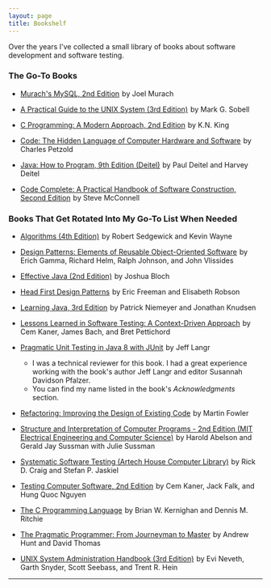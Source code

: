 ```yaml
---
layout: page
title: Bookshelf
---
```


Over the years I've collected a small library of books about software development and software testing.

### The Go-To Books

* <a rel="nofollow" href="http://www.amazon.com/gp/product/1890774820/ref=as_li_tl?ie=UTF8&camp=1789&creative=9325&creativeASIN=1890774820&linkCode=as2&tag=6767151-20&linkId=XWOFH3DSZN5GI7LX">Murach's MySQL, 2nd Edition</a><img src="http://ir-na.amazon-adsystem.com/e/ir?t=6767151-20&l=as2&o=1&a=1890774820" width="1" height="1" border="0" alt="" style="border:none !important; margin:0px !important;" /> by Joel Murach

* <a rel="nofollow" href="http://www.amazon.com/gp/product/0805375651/ref=as_li_tl?ie=UTF8&camp=1789&creative=9325&creativeASIN=0805375651&linkCode=as2&tag=6767151-20&linkId=WHP5I2776VCLGKXF">A Practical Guide to the UNIX System (3rd Edition)</a><img src="http://ir-na.amazon-adsystem.com/e/ir?t=6767151-20&l=as2&o=1&a=0805375651" width="1" height="1" border="0" alt="" style="border:none !important; margin:0px !important;" /> by Mark G. Sobell

* <a rel="nofollow" href="http://www.amazon.com/gp/product/0393979504/ref=as_li_tl?ie=UTF8&camp=1789&creative=9325&creativeASIN=0393979504&linkCode=as2&tag=6767151-20&linkId=FXGSFN72DGVZSLIR">C Programming: A Modern Approach, 2nd Edition</a><img src="http://ir-na.amazon-adsystem.com/e/ir?t=6767151-20&l=as2&o=1&a=0393979504" width="1" height="1" border="0" alt="" style="border:none !important; margin:0px !important;" /> by K.N. King

* <a rel="nofollow" href="http://www.amazon.com/gp/product/0735611319/ref=as_li_tl?ie=UTF8&camp=1789&creative=9325&creativeASIN=0735611319&linkCode=as2&tag=6767151-20&linkId=BI35L5HMB7DSLPCS">Code: The Hidden Language of Computer Hardware and Software</a><img src="http://ir-na.amazon-adsystem.com/e/ir?t=6767151-20&l=as2&o=1&a=0735611319" width="1" height="1" border="0" alt="" style="border:none !important; margin:0px !important;" /> by Charles Petzold

* <a rel="nofollow" href="http://www.amazon.com/gp/product/0132575663/ref=as_li_tl?ie=UTF8&camp=1789&creative=9325&creativeASIN=0132575663&linkCode=as2&tag=6767151-20&linkId=JOMTMXULU2SHHBRC">Java: How to Program, 9th Edition (Deitel)</a><img src="http://ir-na.amazon-adsystem.com/e/ir?t=6767151-20&l=as2&o=1&a=0132575663" width="1" height="1" border="0" alt="" style="border:none !important; margin:0px !important;" /> by Paul Deitel and Harvey Deitel

* <a rel="nofollow" href="http://www.amazon.com/gp/product/0735619670/ref=as_li_tl?ie=UTF8&camp=1789&creative=9325&creativeASIN=0735619670&linkCode=as2&tag=6767151-20&linkId=RKSPKP6G4FPOAEJC">Code Complete: A Practical Handbook of Software Construction, Second Edition</a><img src="http://ir-na.amazon-adsystem.com/e/ir?t=6767151-20&l=as2&o=1&a=0735619670" width="1" height="1" border="0" alt="" style="border:none !important; margin:0px !important;" /> by Steve McConnell

### Books That Get Rotated Into My Go-To List When Needed 

* <a rel="nofollow" href="http://www.amazon.com/gp/product/032157351X/ref=as_li_tl?ie=UTF8&camp=1789&creative=9325&creativeASIN=032157351X&linkCode=as2&tag=6767151-20&linkId=A3AAYIDGGSQPXHYV">Algorithms (4th Edition)</a><img src="http://ir-na.amazon-adsystem.com/e/ir?t=6767151-20&l=as2&o=1&a=032157351X" width="1" height="1" border="0" alt="" style="border:none !important; margin:0px !important;" /> by Robert Sedgewick and Kevin Wayne

* <a rel="nofollow" href="http://www.amazon.com/gp/product/0201633612/ref=as_li_tl?ie=UTF8&camp=1789&creative=9325&creativeASIN=0201633612&linkCode=as2&tag=6767151-20&linkId=XZGXUDZTMMU2DXM7">Design Patterns: Elements of Reusable Object-Oriented Software</a><img src="http://ir-na.amazon-adsystem.com/e/ir?t=6767151-20&l=as2&o=1&a=0201633612" width="1" height="1" border="0" alt="" style="border:none !important; margin:0px !important;" /> by Erich Gamma, Richard Helm, Ralph Johnson, and John Vlissides

* <a rel="nofollow" href="http://www.amazon.com/gp/product/0321356683/ref=as_li_tl?ie=UTF8&camp=1789&creative=9325&creativeASIN=0321356683&linkCode=as2&tag=6767151-20&linkId=L3KYUW2SZFIHDLYF">Effective Java (2nd Edition)</a><img src="http://ir-na.amazon-adsystem.com/e/ir?t=6767151-20&l=as2&o=1&a=0321356683" width="1" height="1" border="0" alt="" style="border:none !important; margin:0px !important;" /> by Joshua Bloch

* <a rel="nofollow" href="http://www.amazon.com/gp/product/0596007124/ref=as_li_tl?ie=UTF8&camp=1789&creative=9325&creativeASIN=0596007124&linkCode=as2&tag=6767151-20&linkId=UZRPOS53LVBF5DP2">Head First Design Patterns</a><img src="http://ir-na.amazon-adsystem.com/e/ir?t=6767151-20&l=as2&o=1&a=0596007124" width="1" height="1" border="0" alt="" style="border:none !important; margin:0px !important;" /> by Eric Freeman and Elisabeth Robson

* <a rel="nofollow" href="http://www.amazon.com/gp/product/0596008732/ref=as_li_tl?ie=UTF8&camp=1789&creative=9325&creativeASIN=0596008732&linkCode=as2&tag=6767151-20&linkId=ZESEVXIOQNPI4T22">Learning Java, 3rd Edition</a><img src="http://ir-na.amazon-adsystem.com/e/ir?t=6767151-20&l=as2&o=1&a=0596008732" width="1" height="1" border="0" alt="" style="border:none !important; margin:0px !important;" /> by Patrick Niemeyer and Jonathan Knudsen

* <a rel="nofollow" href="http://www.amazon.com/gp/product/0471081124/ref=as_li_tl?ie=UTF8&camp=1789&creative=9325&creativeASIN=0471081124&linkCode=as2&tag=6767151-20&linkId=G4DCCNBAH2RGS3K3">Lessons Learned in Software Testing: A Context-Driven Approach</a><img src="http://ir-na.amazon-adsystem.com/e/ir?t=6767151-20&l=as2&o=1&a=0471081124" width="1" height="1" border="0" alt="" style="border:none !important; margin:0px !important;" /> by Cem Kaner, James Bach, and Bret Pettichord

* <a rel="nofollow" href="http://www.amazon.com/gp/product/1941222595/ref=as_li_tl?ie=UTF8&camp=1789&creative=9325&creativeASIN=1941222595&linkCode=as2&tag=6767151-20&linkId=D7SVL4JBRIYQGSR2">Pragmatic Unit Testing in Java 8 with JUnit</a><img src="http://ir-na.amazon-adsystem.com/e/ir?t=6767151-20&l=as2&o=1&a=1941222595" width="1" height="1" border="0" alt="" style="border:none !important; margin:0px !important;" /> by Jeff Langr
  * I was a technical reviewer for this book. I had a great experience working with the book's author Jeff Langr and editor Susannah Davidson Pfalzer. 
  * You can find my name listed in the book's *Acknowledgments* section.

* <a rel="nofollow" href="http://www.amazon.com/gp/product/0201485672/ref=as_li_tl?ie=UTF8&camp=1789&creative=9325&creativeASIN=0201485672&linkCode=as2&tag=6767151-20&linkId=7P2ONPLRF5R44TXX">Refactoring: Improving the Design of Existing Code</a><img src="http://ir-na.amazon-adsystem.com/e/ir?t=6767151-20&l=as2&o=1&a=0201485672" width="1" height="1" border="0" alt="" style="border:none !important; margin:0px !important;" /> by Martin Fowler

* <a rel="nofollow" href="http://www.amazon.com/gp/product/0262510871/ref=as_li_tl?ie=UTF8&camp=1789&creative=9325&creativeASIN=0262510871&linkCode=as2&tag=6767151-20&linkId=HZCLU327Y5CY6PUB">Structure and Interpretation of Computer Programs - 2nd Edition (MIT Electrical Engineering and Computer Science)</a><img src="http://ir-na.amazon-adsystem.com/e/ir?t=6767151-20&l=as2&o=1&a=0262510871" width="1" height="1" border="0" alt="" style="border:none !important; margin:0px !important;" /> by Harold Abelson and Gerald Jay Sussman with Julie Sussman

* <a rel="nofollow" href="http://www.amazon.com/gp/product/1580535089/ref=as_li_tl?ie=UTF8&camp=1789&creative=9325&creativeASIN=1580535089&linkCode=as2&tag=6767151-20&linkId=Q5TZBLZGNJHE5RAT">Systematic Software Testing (Artech House Computer Library)</a><img src="http://ir-na.amazon-adsystem.com/e/ir?t=6767151-20&l=as2&o=1&a=1580535089" width="1" height="1" border="0" alt="" style="border:none !important; margin:0px !important;" /> by Rick D. Craig and Stefan P. Jaskiel 

* <a rel="nofollow" href="http://www.amazon.com/gp/product/0471358460/ref=as_li_tl?ie=UTF8&camp=1789&creative=9325&creativeASIN=0471358460&linkCode=as2&tag=6767151-20&linkId=XTG43EVN2VRM2XJK">Testing Computer Software, 2nd Edition</a><img src="http://ir-na.amazon-adsystem.com/e/ir?t=6767151-20&l=as2&o=1&a=0471358460" width="1" height="1" border="0" alt="" style="border:none !important; margin:0px !important;" /> by Cem Kaner, Jack Falk, and Hung Quoc Nguyen

* <a rel="nofollow" href="http://www.amazon.com/gp/product/0131103628/ref=as_li_tl?ie=UTF8&camp=1789&creative=9325&creativeASIN=0131103628&linkCode=as2&tag=6767151-20&linkId=5LOG66UZHT23TMR2">The C Programming Language</a><img src="http://ir-na.amazon-adsystem.com/e/ir?t=6767151-20&l=as2&o=1&a=0131103628" width="1" height="1" border="0" alt="" style="border:none !important; margin:0px !important;" /> by Brian W. Kernighan and Dennis M. Ritchie

* <a rel="nofollow" href="http://www.amazon.com/gp/product/020161622X/ref=as_li_tl?ie=UTF8&camp=1789&creative=9325&creativeASIN=020161622X&linkCode=as2&tag=6767151-20&linkId=A2FRFNWOO5BAYXOL">The Pragmatic Programmer: From Journeyman to Master</a><img src="http://ir-na.amazon-adsystem.com/e/ir?t=6767151-20&l=as2&o=1&a=020161622X" width="1" height="1" border="0" alt="" style="border:none !important; margin:0px !important;" /> by Andrew Hunt and David Thomas

* <a rel="nofollow" href="http://www.amazon.com/gp/product/0130206016/ref=as_li_tl?ie=UTF8&camp=1789&creative=9325&creativeASIN=0130206016&linkCode=as2&tag=6767151-20&linkId=NEY5NJGH5DFEM4TS">UNIX System Administration Handbook (3rd Edition)</a><img src="http://ir-na.amazon-adsystem.com/e/ir?t=6767151-20&l=as2&o=1&a=0130206016" width="1" height="1" border="0" alt="" style="border:none !important; margin:0px !important;" /> by Evi Neveth, Garth Snyder, Scott Seebass, and Trent R. Hein

-----
